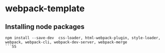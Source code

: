 # webpack-template

## Installing node packages
```
npm install --save-dev  css-loader, html-webpack-plugin, style-loader, webpack, webpack-cli, webpack-dev-server, webpack-merge
```SS
